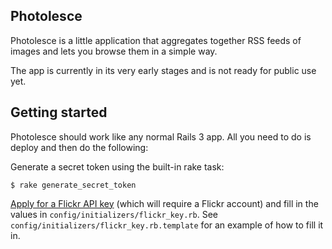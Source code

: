 Photolesce
----------

Photolesce is a little application that aggregates together RSS feeds of images and lets you browse them in a simple way.

The app is currently in its very early stages and is not ready for public use yet.

Getting started
---------------

Photolesce should work like any normal Rails 3 app. All you need to do is deploy and then do the following:

Generate a secret token using the built-in rake task:

    $ rake generate_secret_token

[Apply for a Flickr API key](http://www.flickr.com/services/apps/create/noncommercial/?) (which will require a Flickr account) and fill in the values in `config/initializers/flickr_key.rb`. See `config/initializers/flickr_key.rb.template` for an example of how to fill it in. 
